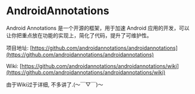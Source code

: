 # AndroidAnnotations

Android Annotations 是一个开源的框架，用于加速 Android 应用的开发，可以让你把重点放在功能的实现上，简化了代码，提升了可维护性。

项目地址: [https://github.com/androidannotations/androidannotations](https://github.com/androidannotations/androidannotations)

Wiki: [https://github.com/androidannotations/androidannotations/wiki](https://github.com/androidannotations/androidannotations/wiki)

由于Wiki过于详细, 不多讲了.(～￣▽￣)～

